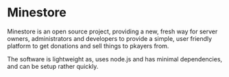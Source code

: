 # Minestore
Minestore is an open source project, providing a new, fresh way for server owners, administrators and developers to provide a simple, user friendly platform to get donations and sell things to pkayers from.  
  
The software is lightweight as, uses node.js and has minimal dependencies, and can be setup rather quickly.